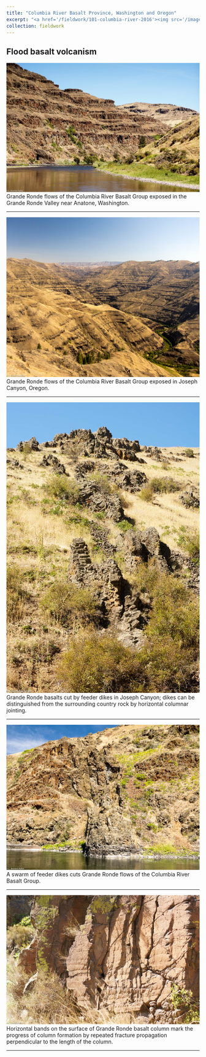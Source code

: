```yaml
---
title: "Columbia River Basalt Province, Washington and Oregon"
excerpt: "<a href='/fieldwork/101-columbia-river-2016'><img src='/images/GrandeRonde1.jpg'></a>"
collection: fieldwork
---
```

Flood basalt volcanism
---

<a href='/images/GrandeRonde3.jpg'><img src='/images/GrandeRonde3.jpg'></a>
Grande Ronde flows of the Columbia River Basalt Group exposed in the Grande Ronde Valley near Anatone, Washington.

---

<a href='/images/GrandeRonde2.jpg'><img src='/images/GrandeRonde2.jpg'></a>
Grande Ronde flows of the Columbia River Basalt Group exposed in Joseph Canyon, Oregon.

---

<a href='/images/GrandeRondeDikes1.jpg'><img src='/images/GrandeRondeDikes1.jpg'></a>
Grande Ronde basalts cut by feeder dikes in Joseph Canyon; dikes can be distinguished from the surrounding country rock by horizontal columnar jointing.

---

<a href='/images/GrandeRondeDikes2.jpg'><img src='/images/GrandeRondeDikes2.jpg'></a>
A swarm of feeder dikes cuts Grande Ronde flows of the Columbia River Basalt Group.

---

<a href='/images/GrandeRondeColumns1.jpg'><img src='/images/GrandeRondeColumns1.jpg'></a>
Horizontal bands on the surface of Grande Ronde basalt column mark the progress of column formation by repeated fracture propagation perpendicular to the length of the column.

---